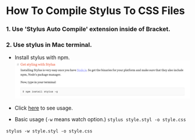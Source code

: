 # How To Compile Stylus To CSS Files

### 1. Use 'Stylus Auto Compile' extension inside of Bracket.


### 2. Use stylus in Mac terminal.
 - Install stylus with npm.
![stylus](../../image/stylusInstallNpm.png)

 - Click [here](https://github.com/stylus/stylus) to see usage.
 
 - Basic usage (`-w` means watch option.)
 `stylus style.styl -o style.css`
 
 `stylus -w style.styl -o style.css`
 
 